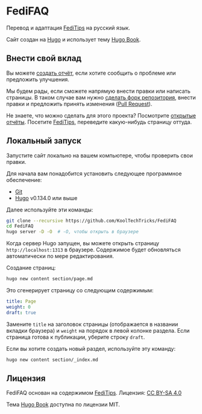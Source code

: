 # FediFAQ

Перевод и адаптация [FediTips] на русский язык.

Сайт создан на [Hugo] и использует тему [Hugo Book].

[FediTips]: https://fedi.tips
[Hugo]: https://gohugo.io
[Hugo Book]: https://themes.gohugo.io/themes/hugo-book

## Внести свой вклад

Вы можете [создать отчёт], если хотите сообщить о проблеме или предложить
улучшения.

Мы будем рады, если сможете напрямую внести правки или написать страницы. В
таком случае вам нужно [сделать форк репозитория], внести правки и предложить
принять изменения ([Pull Request]).

Не знаете, что можно сделать для этого проекта? Посмотрите [открытые отчёты].
Посетите [FediTips], переведите какую-нибудь страницу оттуда.

[создать отчёт]: https://github.com/KoolTechTricks/FediFAQ/issues/new
[сделать форк репозитория]: https://docs.github.com/en/pull-requests/collaborating-with-pull-requests/working-with-forks/fork-a-repo
[Pull Request]: https://docs.github.com/en/pull-requests/collaborating-with-pull-requests/proposing-changes-to-your-work-with-pull-requests/creating-a-pull-request-from-a-fork
[открытые отчёты]: https://github.com/KoolTechTricks/FediFAQ/issues

## Локальный запуск

Запустите сайт локально на вашем компьютере, чтобы проверить свои правки.

Для начала вам понадобится установить следующее программное обеспечение:

- [Git](https://git-scm.com/downloads)
- [Hugo](https://gohugo.io/installation) v0.134.0 или выше

Далее используйте эти команды:

```sh
git clone --recursive https://github.com/KoolTechTricks/FediFAQ
cd FediFAQ
hugo server -D -O  # -O, чтобы открыть в браузере
```

Когда сервер Hugo запущен, вы можете открыть страницу `http://localhost:1313` в
браузере. Содержимое будет обновляться автоматически по мере редактирования.

Создание страниц:

```sh
hugo new content section/page.md
```

Это сгенерирует страницу со следующим содержимым:

```yaml
title: Page
weight: 0
draft: true
```

Замените `title` на заголовок страницы (отображается в названии вкладки
браузера) и `weight` на порядок в левой колонке раздела. Если страница готова к
публикации, уберите строку `draft`.

Если вы хотите создать новый раздел, используйте эту команду:

```sh
hugo new content section/_index.md
```

## Лицензия

FediFAQ основан на содержимом [FediTips]. Лицензия: [CC BY-SA 4.0]

Тема [Hugo Book] доступна по лицензии MIT.

[CC BY-SA 4.0]: https://creativecommons.org/licenses/by-sa/4.0
